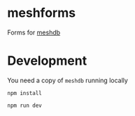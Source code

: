 # meshforms

Forms for [meshdb](https://github.com/andybaumgar/meshdb)

# Development

You need a copy of `meshdb` running locally

```
npm install

npm run dev
```
